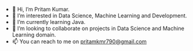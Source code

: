 - 👋 Hi, I’m Pritam Kumar.
- 👀 I’m interested in Data Science, Machine Learning and Development.
- 🌱 I’m currently learning Java.
- 💞️ I’m looking to collaborate on projects in Data Science and Machine Learning domain.
- 📫 You can reach to me on pritamkmr790@gmail.com

<!---
pritamkmr/pritamkmr is a ✨ special ✨ repository because its `README.md` (this file) appears on your GitHub profile.
You can click the Preview link to take a look at your changes.
--->
